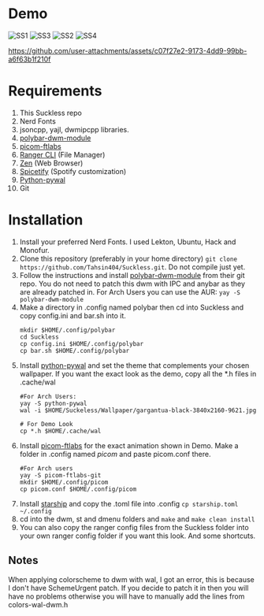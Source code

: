 # Demo
![SS1](https://github.com/user-attachments/assets/e63fac7f-73a0-47b8-b06e-7e78e7e3a4bb)
![SS3](https://github.com/user-attachments/assets/3c3d82ae-708e-4f8c-85b9-a3717f5cfb0d)
![SS2](https://github.com/user-attachments/assets/9434ca2b-db64-4580-92cc-cc23b6a362a0)
![SS4](https://github.com/user-attachments/assets/e85eae66-0b1e-4816-b100-fa79384e9336)


https://github.com/user-attachments/assets/c07f27e2-9173-4dd9-99bb-a6f63b1f210f


# Requirements
1. This Suckless repo
2. Nerd Fonts
3. jsoncpp, yajl, dwmipcpp libraries.
4. [polybar-dwm-module](https://github.com/mihirlad55/polybar-dwm-module)
5. [picom-ftlabs](https://github.com/FT-Labs/picom)
6. [Ranger CLI](https://github.com/ranger/ranger) (File Manager)
7. [Zen](https://zen-browser.app/) (Web Browser)
8. [Spicetify](https://spicetify.app/) (Spotify customization)
9. [Python-pywal](https://github.com/dylanaraps/pywal)
10. Git

# Installation
1. Install your preferred Nerd Fonts. I used Lekton, Ubuntu, Hack and Monofur.
2. Clone this repository (preferably in your home directory) `git clone https://github.com/Tahsin404/Suckless.git`. Do not compile just yet.
3. Follow the instructions and install [polybar-dwm-module](https://github.com/mihirlad55/polybar-dwm-module) from their git repo. You do not need to patch this dwm with IPC and anybar as they are already patched in. For Arch Users you can use the AUR:
   `yay -S polybar-dwm-module`
5. Make a directory in .config named polybar then cd into Suckless and copy config.ini and bar.sh into it.
   ```
   mkdir $HOME/.config/polybar
   cd Suckless
   cp config.ini $HOME/.config/polybar
   cp bar.sh $HOME/.config/polybar
   ```
6. Install [python-pywal](https://github.com/dylanaraps/pywal) and set the theme that complements your chosen wallpaper. If you want the exact look as the demo, copy all the *.h files in .cache/wal
   ```
   #For Arch Users:
   yay -S python-pywal
   wal -i $HOME/Suckeless/Wallpaper/gargantua-black-3840x2160-9621.jpg
   
   # For Demo Look
   cp *.h $HOME/.cache/wal
   ```
7. Install [picom-ftlabs](https://github.com/FT-Labs/picom) for the exact animation shown in Demo. Make a folder in .config named *picom* and paste picom.conf there.
   ```
   #For Arch users
   yay -S picom-ftlabs-git
   mkdir $HOME/.config/picom
   cp picom.conf $HOME/.config/picom
   ```
8. Install [starship](https://starship.rs/) and copy the .toml file into .config `cp starship.toml ~/.config`   
9. cd into the dwm, st and dmenu folders and `make` and `make clean install`
10. You can also copy the ranger config files from the Suckless folder into your own ranger config folder if you want this look. And some shortcuts.

## Notes
When applying colorscheme to dwm with wal, I got an error, this is because I don't have SchemeUrgent patch. If you decide to patch it in then you will have no problems otherwise you will have to manually add the lines from colors-wal-dwm.h
